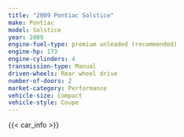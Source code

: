 ```yaml
---
title: "2009 Pontiac Solstice"
make: Pontiac
model: Solstice
year: 2009
engine-fuel-type: premium unleaded (recommended)
engine-hp: 173
engine-cylinders: 4
transmission-type: Manual
driven-wheels: Rear wheel drive
number-of-doors: 2
market-category: Performance
vehicle-size: Compact
vehicle-style: Coupe
---
```


{{< car_info >}}
